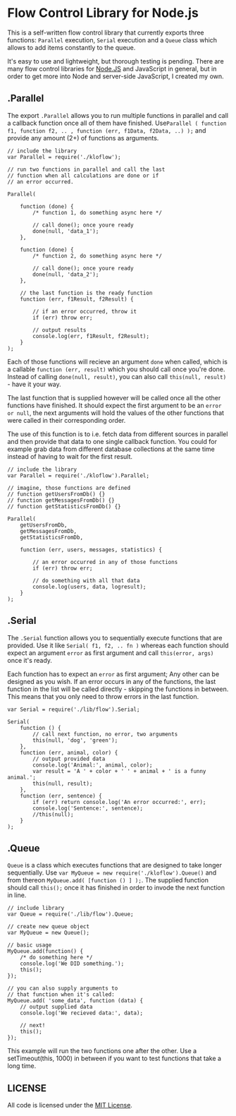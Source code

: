 # Flow Control Library for Node.js

This is a self-written flow control library that currently exports three functions: `Parallel` execution, `Serial` execution and a `Queue` class which allows to add items constantly to the queue. 

It's easy to use and lightweight, but thorough testing is pending. There are many flow control libraries for [Node.JS](http://nodejs.org/) and JavaScript in general, but in order to get more into Node and server-side JavaScript, I created my own.

## .Parallel

The export `.Parallel` allows you to run multiple functions in parallel and call a callback function once all of them have finished. Use`Parallel ( function f1, function f2, .. , function (err, f1Data, f2Data, ..) );` and provide any amount (2+) of functions as arguments. 

    // include the library
    var Parallel = require('./kloflow');
    
    // run two functions in parallel and call the last
    // function when all calculations are done or if
    // an error occurred.
    
    Parallel(
    	
        function (done) { 
        	/* function 1, do something async here */
        	
        	// call done(); once youre ready
        	done(null, 'data_1');
        },
        
        function (done) {
        	/* function 2, do something async here */
        	
        	// call done(); once youre ready
        	done(null, 'data_2');
        },
        
        // the last function is the ready function
        function (err, f1Result, f2Result) {
        
            // if an error occurred, throw it
            if (err) throw err;
            
            // output results
            console.log(err, f1Result, f2Result);
        }
    );

Each of those functions will recieve an argument `done` when called, which is a callable `function (err, result)` which you should call once you're done. Instead of calling `done(null, result)`, you can also call `this(null, result)` - have it your way.

The last function that is supplied however will be called once all the other functions have finished. It should expect the first argument to be an `error or null`, the next arguments will hold the values of the other functions that were called in their corresponding order. 

The use of this function is to i.e. fetch data from different sources in parallel and then provide that data to one single callback function. You could for example grab data from different database collections at the same time instead of having to wait for the first result.

    // include the library
    var Parallel = require('./kloflow').Parallel;
    
    // imagine, those functions are defined
    // function getUsersFromDb() {}
    // function getMessagesFromDb() {}
    // function getStatisticsFromDb() {}
    
    Parallel(
    	getUsersFromDb,
    	getMessagesFromDb,
    	getStatisticsFromDb,
    	
    	function (err, users, messages, statistics) {
    	
    	    // an error occurred in any of those functions
    		if (err) throw err;
    	
    	    // do something with all that data
    	    console.log(users, data, logresult);
    	}
    );

## .Serial

The `.Serial` function allows you to sequentially execute functions that are provided. Use it like `Serial( f1, f2, .. fn )` whereas each function should expect an argument `error` as first argument and call `this(error, args)` once it's ready.

Each function has to expect an `error` as first argument; Any other can be designed as you wish. If an error occurs in any of the functions, the last function in the list will be called directly - skipping the functions in between. This means that you only need to throw errors in the last function.

	var Serial = require('./lib/flow').Serial;
	
	Serial(
		function () {
			// call next function, no error, two arguments
			this(null, 'dog', 'green');
		},
		function (err, animal, color) {
			// output provided data
			console.log('Animal:', animal, color);
			var result = 'A ' + color + ' ' + animal + ' is a funny animal.';
			this(null, result);
		},
		function (err, sentence) {
			if (err) return console.log('An error occurred:', err);
			console.log('Sentence:', sentence);	
			//this(null);	
		}
	);

## .Queue

`Queue` is a class which executes functions that are designed to take longer sequentially. Use `var MyQueue = new require('./kloflow').Queue()` and from thereon `MyQueue.add( [function () ] );`. The supplied function should call `this();` once it has finished in order to invode the next function in line.

	// include library
	var Queue = require('./lib/flow').Queue;
	
	// create new queue object
	var MyQueue = new Queue();
	
	// basic usage
	MyQueue.add(function() {
	    /* do something here */
		console.log('We DID something.');
		this();
	});
	
	// you can also supply arguments to 
	// that function when it's called:
	MyQueue.add( 'some_data', function (data) {
	    // output supplied data
	    console.log('We recieved data:', data);
	    
	    // next!
	    this();
	});
	
This example will run the two functions one after the other. Use a setTimeout(this, 1000) in between if you want to test functions that take a long time.
    
## LICENSE

All code is licensed under the [MIT License](http://en.wikipedia.org/wiki/MIT_License).